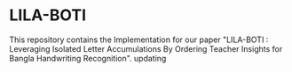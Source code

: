 # LILA-BOTI
This repository contains the Implementation for our paper "LILA-BOTI : Leveraging Isolated Letter Accumulations By Ordering Teacher Insights for Bangla Handwriting Recognition".
updating

